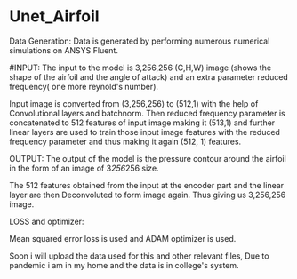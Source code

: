 # Unet_Airfoil

Data Generation: Data is generated by performing numerous numerical simulations on ANSYS Fluent.

#INPUT:
The input to the model is 3,256,256 (C,H,W) image (shows the shape of the airfoil and the angle of attack) and an extra parameter reduced frequency( one more reynold's number).

Input image is converted from (3,256,256) to (512,1) with the help of Convolutional layers and batchnorm. Then reduced frequency parameter is concatenated to 512 features of input image making it (513,1) and further linear layers are used to train those input image features with the reduced frequency parameter and thus making it again (512, 1) features.

OUTPUT:
The output of the model is the pressure contour around the airfoil in the form of an image of 3*256*256 size.

The 512 features obtained from the input at the encoder part and the linear layer are then Deconvoluted to form image again. Thus giving us 3,256,256 image.

LOSS and optimizer:

Mean squared error loss is used and ADAM optimizer is used.


Soon i will upload the data used for this and other relevant files, Due to pandemic i am in my home and the data is in college's system.
